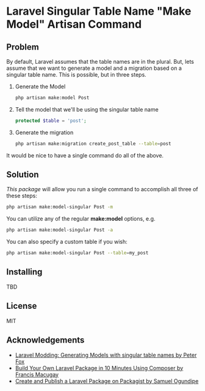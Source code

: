 # Laravel Singular Table Name "Make Model" Artisan Command

## Problem
By default, Laravel assumes that the table names are in the plural. But, lets assume that we want to generate a model and a migration based on a singular table name. This is possible, but in three steps.
1. Generate the Model
    ```bash
    php artisan make:model Post
    ```
2. Tell the model that we'll be using the singular table name
    ```php
    protected $table = 'post';
    ```
3. Generate the migration
    ```bash
    php artisan make:migration create_post_table --table=post
    ```
It would be nice to have a single command do all of the above.

## Solution

*This package* will allow you run a single command to accomplish all three of these steps:
```bash
php artisan make:model-singular Post -m
```
You can utilize any of the regular **make:model** options, e.g.
```bash
php artisan make:model-singular Post -a
```
You can also specify a custom table if you wish:
```bash
php artisan make:model-singular Post --table=my_post
```
## Installing

TBD

## License

MIT

## Acknowledgements

* [Laravel Modding: Generating Models with singular table names by Peter Fox](https://medium.com/@SlyFireFox/laravel-modding-generating-models-with-singular-table-names-8c8f28589d6b)
* [Build Your Own Laravel Package in 10 Minutes Using Composer by Francis Macugay](https://medium.com/simplex-internet-blog/build-your-own-laravel-package-in-10-minutes-using-composer-867e8ef875dd)
* [Create and Publish a Laravel Package on Packagist by Samuel Ogundipe](https://pusher.com/tutorials/publish-laravel-packagist)